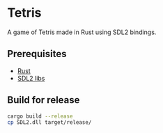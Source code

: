 # Tetris

A game of Tetris made in Rust using SDL2 bindings.

## Prerequisites

- [Rust](https://www.rust-lang.org/tools/install)
- [SDL2 libs](https://www.libsdl.org/)

## Build for release

```bash
cargo build --release
cp SDL2.dll target/release/
```

